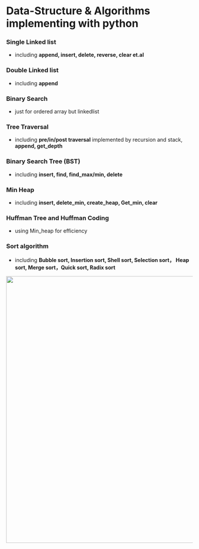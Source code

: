 # Data-Structure & Algorithms implementing with python

### Single Linked list
 - including **append, insert, delete, reverse, clear et.al**
### Double Linked list
 - including **append**
### Binary Search   
 - just for ordered array but linkedlist
### Tree Traversal
 - including **pre/in/post traversal** implemented by recursion and stack, **append, get_depth**
### Binary Search Tree (BST)
 - including **insert, find, find_max/min, delete**
### Min Heap
 - including **insert, delete_min, create_heap, Get_min, clear**
### Huffman Tree and Huffman Coding
 - using Min_heap for efficiency
### Sort algorithm
 - including **Bubble sort, Insertion sort, Shell sort, Selection sort， Heap sort, Merge sort，Quick sort, Radix sort**
 <p align>
    <img src="https://upload-images.jianshu.io/upload_images/4251424-8d79360387a74e70.png?imageMogr2/auto-orient/strip%7CimageView2/2/w/966/format/webp", width="720">
